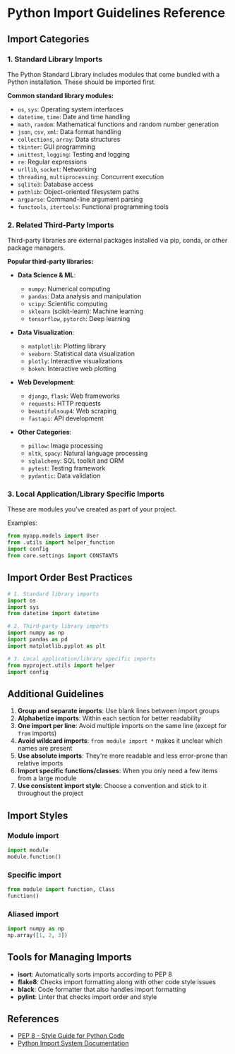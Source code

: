 # Python Import Guidelines Reference

## Import Categories

### 1. Standard Library Imports

The Python Standard Library includes modules that come bundled with a Python installation. These should be imported first.

**Common standard library modules:**
- `os`, `sys`: Operating system interfaces
- `datetime`, `time`: Date and time handling
- `math`, `random`: Mathematical functions and random number generation
- `json`, `csv`, `xml`: Data format handling
- `collections`, `array`: Data structures
- `tkinter`: GUI programming
- `unittest`, `logging`: Testing and logging
- `re`: Regular expressions
- `urllib`, `socket`: Networking
- `threading`, `multiprocessing`: Concurrent execution
- `sqlite3`: Database access
- `pathlib`: Object-oriented filesystem paths
- `argparse`: Command-line argument parsing
- `functools`, `itertools`: Functional programming tools

### 2. Related Third-Party Imports

Third-party libraries are external packages installed via pip, conda, or other package managers.

**Popular third-party libraries:**
- **Data Science & ML**:
  - `numpy`: Numerical computing
  - `pandas`: Data analysis and manipulation
  - `scipy`: Scientific computing
  - `sklearn` (scikit-learn): Machine learning
  - `tensorflow`, `pytorch`: Deep learning
  
- **Data Visualization**:
  - `matplotlib`: Plotting library
  - `seaborn`: Statistical data visualization
  - `plotly`: Interactive visualizations
  - `bokeh`: Interactive web plotting
  
- **Web Development**:
  - `django`, `flask`: Web frameworks
  - `requests`: HTTP requests
  - `beautifulsoup4`: Web scraping
  - `fastapi`: API development
  
- **Other Categories**:
  - `pillow`: Image processing
  - `nltk`, `spacy`: Natural language processing
  - `sqlalchemy`: SQL toolkit and ORM
  - `pytest`: Testing framework
  - `pydantic`: Data validation

### 3. Local Application/Library Specific Imports

These are modules you've created as part of your project.

Examples:
```python
from myapp.models import User
from .utils import helper_function
import config
from core.settings import CONSTANTS
```

## Import Order Best Practices

```python
# 1. Standard library imports
import os
import sys
from datetime import datetime

# 2. Third-party library imports
import numpy as np
import pandas as pd
import matplotlib.pyplot as plt

# 3. Local application/library specific imports
from myproject.utils import helper
import config
```

## Additional Guidelines

1. **Group and separate imports**: Use blank lines between import groups
2. **Alphabetize imports**: Within each section for better readability
3. **One import per line**: Avoid multiple imports on the same line (except for `from` imports)
4. **Avoid wildcard imports**: `from module import *` makes it unclear which names are present
5. **Use absolute imports**: They're more readable and less error-prone than relative imports
6. **Import specific functions/classes**: When you only need a few items from a large module
7. **Use consistent import style**: Choose a convention and stick to it throughout the project

## Import Styles

### Module import
```python
import module
module.function()
```

### Specific import
```python
from module import function, Class
function()
```

### Aliased import
```python
import numpy as np
np.array([1, 2, 3])
```

## Tools for Managing Imports

- **isort**: Automatically sorts imports according to PEP 8
- **flake8**: Checks import formatting along with other code style issues
- **black**: Code formatter that also handles import formatting
- **pylint**: Linter that checks import order and style

## References

- [PEP 8 - Style Guide for Python Code](https://pep8.org/#imports)
- [Python Import System Documentation](https://docs.python.org/3/reference/import.html)